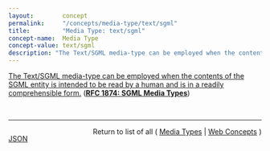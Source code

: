 ```yaml
---
layout:        concept
permalink:     "/concepts/media-type/text/sgml"
title:         "Media Type: text/sgml"
concept-name:  Media Type
concept-value: text/sgml
description: "The Text/SGML media-type can be employed when the contents of the SGML entity is intended to be read by a human and is in a readily comprehensible form."
---
```


[The Text/SGML media-type can be employed when the contents of the SGML entity is intended to be read by a human and is in a readily comprehensible form.](https://datatracker.ietf.org/doc/html/rfc1874#section-2.1 "Read documentation for Media Type &#34;text/sgml&#34;") (**[RFC 1874: SGML Media Types](/specs/IETF/RFC/1874 "This document proposes new media sub-types of Text/SGML and Application/SGML. These media types can be used in the exchange of SGML documents and their entities. Specific details for the exchange or encapsulation of groups of related SGML entities using MIME are currently being considered by the mimesgml Working Group.")**)

<br/>
<hr/>

<p style="float : left"><a href="./text/sgml.json" title="JSON representing this particular Web Concept value">JSON</a></p>
<p style="text-align: right">Return to list of all ( <a href="../media-type/">Media Types</a> | <a href="../">Web Concepts</a> )</p>
